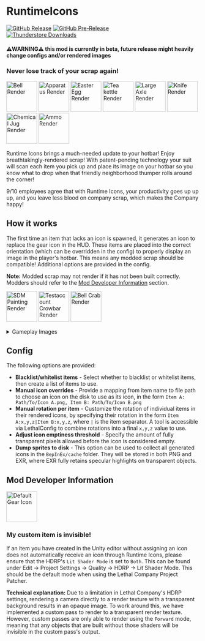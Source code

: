 RuntimeIcons
============
[![GitHub Release](https://img.shields.io/github/v/release/LethalCompanyModding/RuntimeIcons?display_name=release&logo=github&logoColor=white)](https://github.com/LethalCompanyModding/RuntimeIcons/releases/latest)
[![GitHub Pre-Release](https://img.shields.io/github/v/release/LethalCompanyModding/RuntimeIcons?include_prereleases&display_name=release&logo=github&logoColor=white&label=pre-release)](https://github.com/LethalCompanyModding/RuntimeIcons/releases)  
[![Thunderstore Downloads](https://img.shields.io/thunderstore/dt/LethalCompanyModding/RuntimeIcons?style=flat&logo=thunderstore&logoColor=white&label=thunderstore)](https://thunderstore.io/c/lethal-company/p/LethalCompanyModding/RuntimeIcons/)
#### ⚠️WARNING⚠️ this mod is currently in beta, future release might heavily change configs and/or rendered images

### Never lose track of your scrap again!

<p float="left">
<img src="https://raw.github.com/LethalCompanyModding/RuntimeIcons/1d1d58b2c29af5e8bf5b48a49fad87db79cde9c3/.github/images/renders/Bell.png" alt="Bell Render" width="80"/>
<img src="https://raw.github.com/LethalCompanyModding/RuntimeIcons/1d1d58b2c29af5e8bf5b48a49fad87db79cde9c3/.github/images/renders/apparatus.png" alt="Apparatus Render" width="80"/>
<img src="https://raw.github.com/LethalCompanyModding/RuntimeIcons/1d1d58b2c29af5e8bf5b48a49fad87db79cde9c3/.github/images/renders/egg.png" alt="Easter Egg Render" width="80"/>
<img src="https://raw.github.com/LethalCompanyModding/RuntimeIcons/1d1d58b2c29af5e8bf5b48a49fad87db79cde9c3/.github/images/renders/tea_kettle.png" alt="Tea kettle Render" width="80"/>
<img src="https://raw.github.com/LethalCompanyModding/RuntimeIcons/1d1d58b2c29af5e8bf5b48a49fad87db79cde9c3/.github/images/renders/axle.png" alt="Large Axle Render" width="80"/>
<img src="https://raw.github.com/LethalCompanyModding/RuntimeIcons/1d1d58b2c29af5e8bf5b48a49fad87db79cde9c3/.github/images/renders/knife.png" alt="Knife Render" width="80"/>
<img src="https://raw.github.com/LethalCompanyModding/RuntimeIcons/1d1d58b2c29af5e8bf5b48a49fad87db79cde9c3/.github/images/renders/jug.png" alt="Chemical Jug Render" width="80"/>
<img src="https://raw.github.com/LethalCompanyModding/RuntimeIcons/1d1d58b2c29af5e8bf5b48a49fad87db79cde9c3/.github/images/renders/ammo.png" alt="Ammo Render" width="80"/>
</p>

Runtime Icons brings a much-needed update to your hotbar! Enjoy breathtakingly-rendered scrap! With patent-pending technology your suit will scan each item you pick up and place its image on your hotbar so you know what to drop when that friendly neighborhood thumper rolls around the corner!

9/10 employees agree that with Runtime Icons, your productivity goes up up up, and you leave less blood on company scrap, which makes the Company happy!


## How it works

The first time an item that lacks an icon is spawned, it generates an icon to replace the gear icon in the HUD. These items are placed into the correct orientation (which can be overridden in the config) to properly display an image in the player's hotbar. This means any modded scrap should be compatible! Additional options are provided in the config.

**Note:** Modded scrap may not render if it has not been built correctly. Modders should refer to the [Mod Developer Information](#mod-developer-information) section.

<p float="left">
<img src="https://raw.github.com/LethalCompanyModding/RuntimeIcons/1d1d58b2c29af5e8bf5b48a49fad87db79cde9c3/.github/images/renders/modded/scarlet_devil_mansion/painting.png" alt="SDM Painting Render" width="80"/>
<img src="https://raw.github.com/LethalCompanyModding/RuntimeIcons/1d1d58b2c29af5e8bf5b48a49fad87db79cde9c3/.github/images/renders/modded/testaccount_core/Crowbar.png" alt="Testaccount Crowbar Render" width="80"/>
<img src="https://raw.github.com/LethalCompanyModding/RuntimeIcons/1d1d58b2c29af5e8bf5b48a49fad87db79cde9c3/.github/images/renders/modded/bell_crab.png" alt="Bell Crab Render" width="80"/>
</p>

<details>
<summary>Gameplay Images</summary>

<p float="left">
<img src="https://raw.github.com/LethalCompanyModding/RuntimeIcons/0a1afb9f5716f0f1736de9e767dc12aa3e291f70/.github/images/gameplay/gameplay2.png" alt="Gameplay Screenshot 3" width="720"/>
<br>
<img src="https://raw.github.com/LethalCompanyModding/RuntimeIcons/0a1afb9f5716f0f1736de9e767dc12aa3e291f70/.github/images/gameplay/gameplay1.png" alt="Gameplay Screenshot 1" width="720"/>
</p>

</details>

## Config

The following options are provided:

- **Blacklist/whitelist items** - Select whether to blacklist or whitelist items, then create a list of items to use.
- **Manual icon overrides** - Provide a mapping from item name to file path to choose an icon on the disk to use as its icon, in the form `Item A: Path/To/Icon A.png, Item B: Path/To/Icon B.png`
- **Manual rotation per item** - Customize the rotation of individual items in their rendered icons, by specifying their rotation in the form `Item A:x,y,z|Item B:x,y,z`, where `|` is the item separator. A tool is accessible via LethalConfig to combine rotations into a final `x,y,z` value to use.
- **Adjust icon emptiness threshold** - Specify the amount of fully transparent pixels allowed before the icon is considered empty.
- **Dump sprites to disk** - This option can be used to collect all generated icons in the `BepInEx/cache` folder. They will be stored in both PNG and EXR, where EXR fully retains specular highlights on transparent objects.


## Mod Developer Information

<p float="left">
<img src="https://raw.github.com/LethalCompanyModding/RuntimeIcons/1d1d58b2c29af5e8bf5b48a49fad87db79cde9c3/.github/images/renders/base_gear.png" alt="Default Gear Icon" width="80"/>
</p>

### My custom item is invisible!

If an item you have created in the Unity editor without assigning an icon does not automatically receive an icon through Runtime Icons, please ensure that the HDRP's `Lit Shader Mode` is set to `Both`. This can be found under Edit → Project Settings → Quality → HDRP → Lit Shader Mode. This should be the default mode when using the Lethal Company Project Patcher.

**Technical explanation:** Due to a limitation in Lethal Company's HDRP settings, rendering a camera directly to a render texture with a transparent background results in an opaque image. To work around this, we have implemented a custom pass to render to a transparent render texture. However, custom passes are only able to render using the `Forward` mode, meaning that any objects that are built without those shaders will be invisible in the custom pass's output.
